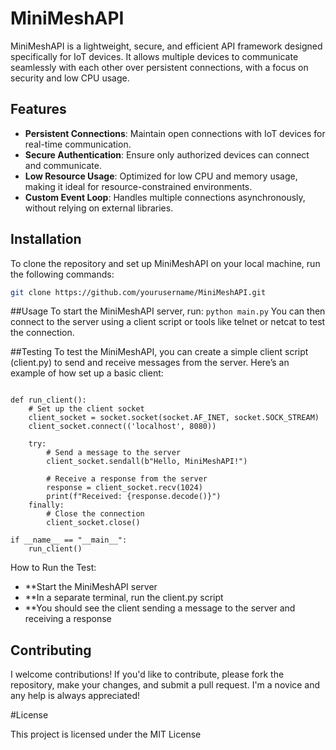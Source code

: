 # MiniMeshAPI

MiniMeshAPI is a lightweight, secure, and efficient API framework designed specifically for IoT devices. It allows multiple devices to communicate seamlessly with each other over persistent connections, with a focus on security and low CPU usage.

## Features

- **Persistent Connections**: Maintain open connections with IoT devices for real-time communication.
- **Secure Authentication**: Ensure only authorized devices can connect and communicate.
- **Low Resource Usage**: Optimized for low CPU and memory usage, making it ideal for resource-constrained environments.
- **Custom Event Loop**: Handles multiple connections asynchronously, without relying on external libraries.

## Installation

To clone the repository and set up MiniMeshAPI on your local machine, run the following commands:
```bash
git clone https://github.com/yourusername/MiniMeshAPI.git
```

##Usage
To start the MiniMeshAPI server, run: 
```python main.py```
You can then connect to the server using a client script or tools like telnet or netcat to test the connection.

##Testing
To test the MiniMeshAPI, you can create a simple client script (client.py) to send and receive messages from the server. Here’s an example of how set up a basic client:
```import socket

def run_client():
    # Set up the client socket
    client_socket = socket.socket(socket.AF_INET, socket.SOCK_STREAM)
    client_socket.connect(('localhost', 8080))
    
    try:
        # Send a message to the server
        client_socket.sendall(b"Hello, MiniMeshAPI!")
        
        # Receive a response from the server
        response = client_socket.recv(1024)
        print(f"Received: {response.decode()}")
    finally:
        # Close the connection
        client_socket.close()

if __name__ == "__main__":
    run_client()
```
How to Run the Test:
- **Start the MiniMeshAPI server
- **In a separate terminal, run the client.py script
- **You should see the client sending a message to the server and receiving a response

## Contributing
I welcome contributions! If you'd like to contribute, please fork the repository, make your changes, and submit a pull request. I'm a novice and any help is always appreciated!

#License

This project is licensed under the MIT License
